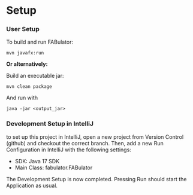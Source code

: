 # Setup

### User Setup
To build and run FABulator:

```
mvn javafx:run
```

**Or alternatively:**

Build an executable jar:
```
mvn clean package
```
And run with
```
java -jar <output_jar>
```

### Development Setup in IntelliJ

to set up this project in IntelliJ, open a new
project from Version Control (github) and checkout
the correct branch. 
Then, add a new Run Configuration in IntelliJ with
the following settings:
- SDK: Java 17 SDK
- Main Class: fabulator.FABulator

The Development Setup is now completed. Pressing Run
should start the Application as usual.